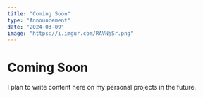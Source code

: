 ```yaml
---
title: "Coming Soon"
type: "Announcement"
date: "2024-03-09"
image: "https://i.imgur.com/RAVNjSr.png"
---
```


# Coming Soon

I plan to write content here on my personal projects in the future.
